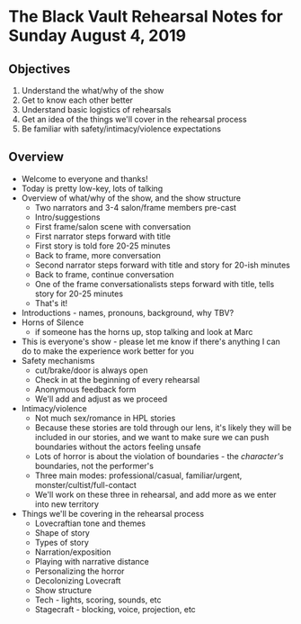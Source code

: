 # The Black Vault Rehearsal Notes for Sunday August 4, 2019

## Objectives

1. Understand the what/why of the show
2. Get to know each other better
3. Understand basic logistics of rehearsals
4. Get an idea of the things we'll cover in the rehearsal process
5. Be familiar with safety/intimacy/violence expectations

## Overview

* Welcome to everyone and thanks!
* Today is pretty low-key, lots of talking
* Overview of what/why of the show, and the show structure
  * Two narrators and 3-4 salon/frame members pre-cast
  * Intro/suggestions
  * First frame/salon scene with conversation
  * First narrator steps forward with title
  * First story is told fore 20-25 minutes
  * Back to frame, more conversation
  * Second narrator steps forward with title and story for 20-ish minutes
  * Back to frame, continue conversation
  * One of the frame conversationalists steps forward with title, tells story for 20-25 minutes
  * That's it!
* Introductions - names, pronouns, background, why TBV?
* Horns of Silence 
  * if someone has the horns up, stop talking and look at Marc
* This is everyone's show - please let me know if there's anything I can do to make the experience work better for you
* Safety mechanisms
  * cut/brake/door is always open
  * Check in at the beginning of every rehearsal
  * Anonymous feedback form
  * We'll add and adjust as we proceed
* Intimacy/violence
  * Not much sex/romance in HPL stories
  * Because these stories are told through our lens, it's likely they will be included in our stories, and we want to make sure we can push boundaries without the actors feeling unsafe
  * Lots of horror is about the violation of boundaries - the *character's* boundaries, not the performer's
  * Three main modes: professional/casual, familiar/urgent, monster/cultist/full-contact
  * We'll work on these three in rehearsal, and add more as we enter into new territory
* Things we'll be covering in the rehearsal process
  * Lovecraftian tone and themes
  * Shape of story
  * Types of story
  * Narration/exposition
  * Playing with narrative distance
  * Personalizing the horror
  * Decolonizing Lovecraft
  * Show structure
  * Tech - lights, scoring, sounds, etc
  * Stagecraft - blocking, voice, projection, etc



